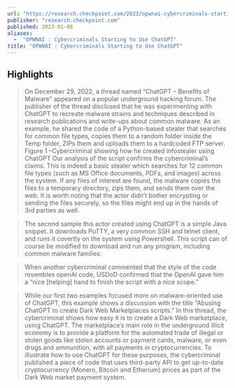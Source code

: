 ```yaml
---
url: "https://research.checkpoint.com/2023/opwnai-cybercriminals-starting-to-use-chatgpt/"
publisher: "research.checkpoint.com"
published: 2023-01-06
aliases:
  -  "OPWNAI : Cybercriminals Starting to Use ChatGPT"
title: "OPWNAI : Cybercriminals Starting to Use ChatGPT"
---
```


## Highlights
> On December 29, 2022, a thread named “ChatGPT – Benefits of Malware” appeared on a popular underground hacking forum. The publisher of the thread disclosed that he was experimenting with ChatGPT to recreate malware strains and techniques described in research publications and write-ups about common malware. As an example, he shared the code of a Python-based stealer that searches for common file types, copies them to a random folder inside the Temp folder, ZIPs them and uploads them to a hardcoded FTP server. Figure 1 –Cybercriminal showing how he created infostealer using ChatGPT Our analysis of the script confirms the cybercriminal’s claims. This is indeed a basic stealer which searches for 12 common file types (such as MS Office documents, PDFs, and images) across the system. If any files of interest are found, the malware copies the files to a temporary directory, zips them, and sends them over the web. It is worth noting that the actor didn’t bother encrypting or sending the files securely, so the files might end up in the hands of 3rd parties as well.

> The second sample this actor created using ChatGPT is a simple Java snippet. It downloads PuTTY, a very common SSH and telnet client, and runs it covertly on the system using Powershell. This script can of course be modified to download and run any program, including common malware families.

> When another cybercriminal commented that the style of the code resembles openAI code, USDoD confirmed that the OpenAI gave him a “nice [helping] hand to finish the script with a nice scope.”

> While our first two examples focused more on malware-oriented use of ChatGPT, this example shows a discussion with the title “Abusing ChatGPT to create Dark Web Marketplaces scripts.” In this thread, the cybercriminal shows how easy it is to create a Dark Web marketplace, using ChatGPT. The marketplace’s main role in the underground illicit economy is to provide a platform for the automated trade of illegal or stolen goods like stolen accounts or payment cards, malware, or even drugs and ammunition, with all payments in cryptocurrencies. To illustrate how to use ChatGPT for these purposes, the cybercriminal published a piece of code that uses third-party API to get up-to-date cryptocurrency (Monero, Bitcoin and Etherium) prices as part of the Dark Web market payment system.


